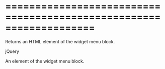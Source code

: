 <!--**
/*-------------------------------------------
    Auto-generated file. Do not modify.
-------------------------------------------

**-->
===================================================================
===================================================================

<!--shortDescription-->
Returns an HTML element of the widget menu block.
<!--/shortDescription-->

<!--returnType-->jQuery<!--/returnType-->
<!--returnDescription-->
An element of the widget menu block.
<!--/returnDescription-->

<!--fullDescription-->

<!--/fullDescription-->